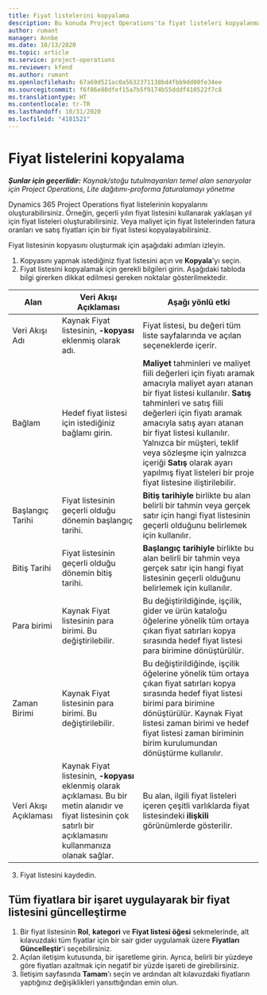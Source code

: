 ```yaml
---
title: Fiyat listelerini kopyalama
description: Bu konuda Project Operations'ta fiyat listeleri kopyalanması hakkında bilgi sağlanır.
author: rumant
manager: Annbe
ms.date: 10/13/2020
ms.topic: article
ms.service: project-operations
ms.reviewer: kfend
ms.author: rumant
ms.openlocfilehash: 67a69d521ac0a5632371138bd4fbb9dd00fe34ee
ms.sourcegitcommit: f6f86e80dfef15a7b5f9174b55dddf410522f7c8
ms.translationtype: HT
ms.contentlocale: tr-TR
ms.lasthandoff: 10/31/2020
ms.locfileid: "4181521"
---
```

# <a name="copy-price-lists"></a>Fiyat listelerini kopyalama

_**Şunlar için geçerlidir:** Kaynak/stoğu tutulmayanları temel alan senaryolar için Project Operations, Lite dağıtımı-proforma faturalamayı yönetme_

Dynamics 365 Project Operations fiyat listelerinin kopyalarını oluşturabilirsiniz. Örneğin, geçerli yılın fiyat listesini kullanarak yaklaşan yıl için fiyat listeleri oluşturabilirsiniz.  Veya maliyet için fiyat listelerinden fatura oranları ve satış fiyatları için bir fiyat listesi kopyalayabilirsiniz. 

Fiyat listesinin kopyasını oluşturmak için aşağıdaki adımları izleyin.

1. Kopyasını yapmak istediğiniz fiyat listesini açın ve **Kopyala**'yı seçin.
2. Fiyat listesini kopyalamak için gerekli bilgileri girin. Aşağıdaki tabloda bilgi girerken dikkat edilmesi gereken noktalar gösterilmektedir.

| Alan | Veri Akışı Açıklaması | Aşağı yönlü etki |
| --- | --- | --- |
| Veri Akışı Adı | Kaynak Fiyat listesinin, **-kopyası** eklenmiş olarak adı. | Fiyat listesi, bu değeri tüm liste sayfalarında ve açılan seçeneklerde içerir. |
| Bağlam | Hedef fiyat listesi için istediğiniz bağlamı girin. | **Maliyet** tahminleri ve maliyet fiili değerleri için fiyatı aramak amacıyla maliyet ayarı atanan bir fiyat listesi kullanılır. **Satış** tahminleri ve satış fiili değerleri için fiyatı aramak amacıyla satış ayarı atanan bir fiyat listesi kullanılır. Yalnızca bir müşteri, teklif veya sözleşme için yalnızca içeriği **Satış** olarak ayarı yapılmış fiyat listeleri bir proje fiyat listesine iliştirilebilir. |
| Başlangıç Tarihi | Fiyat listesinin geçerli olduğu dönemin başlangıç tarihi. | **Bitiş tarihiyle** birlikte bu alan belirli bir tahmin veya gerçek satır için hangi fiyat listesinin geçerli olduğunu belirlemek için kullanılır. |
| Bitiş Tarihi | Fiyat listesinin geçerli olduğu dönemin bitiş tarihi. | **Başlangıç tarihiyle** birlikte bu alan belirli bir tahmin veya gerçek satır için hangi fiyat listesinin geçerli olduğunu belirlemek için kullanılır. |
| Para birimi | Kaynak Fiyat listesinin para birimi. Bu değiştirilebilir. | Bu değiştirildiğinde, işçilik, gider ve ürün kataloğu öğelerine yönelik tüm ortaya çıkan fiyat satırları kopya sırasında hedef fiyat listesi para birimine dönüştürülür. |
| Zaman Birimi | Kaynak Fiyat listesinin para birimi. Bu değiştirilebilir. | Bu değiştirildiğinde, işçilik öğelerine yönelik tüm ortaya çıkan fiyat satırları kopya sırasında hedef fiyat listesi birimi para birimine dönüştürülür. Kaynak Fiyat listesi zaman birimi ve hedef fiyat listesi zaman biriminin birim kurulumundan dönüştürme kullanılır. |
| Veri Akışı Açıklaması | Kaynak Fiyat listesinin, **-kopyası** eklenmiş olarak açıklaması. Bu bir metin alanıdır ve fiyat listesinin çok satırlı bir açıklamasını kullanmanıza olanak sağlar. | Bu alan, ilgili fiyat listeleri içeren çeşitli varlıklarda fiyat listesindeki **ilişkili** görünümlerde gösterilir. |

3. Fiyat listesini kaydedin. 

## <a name="update-a-price-list-by-applying-a-mark-up-to-all-the-prices"></a>Tüm fiyatlara bir işaret uygulayarak bir fiyat listesini güncelleştirme

1. Bir fiyat listesinin **Rol**, **kategori** ve **Fiyat listesi öğesi** sekmelerinde, alt kılavuzdaki tüm fiyatlar için bir sair gider uygulamak üzere **Fiyatları Güncelleştir**'i seçebilirsiniz. 
2. Açılan iletişim kutusunda, bir işaretleme girin. Ayrıca, belirli bir yüzdeye göre fiyatları azaltmak için negatif bir yüzde işareti de girebilirsiniz. 
3. İletişim sayfasında **Tamam**'ı seçin ve ardından alt kılavuzdaki fiyatların yaptığınız değişiklikleri yansıttığından emin olun.
